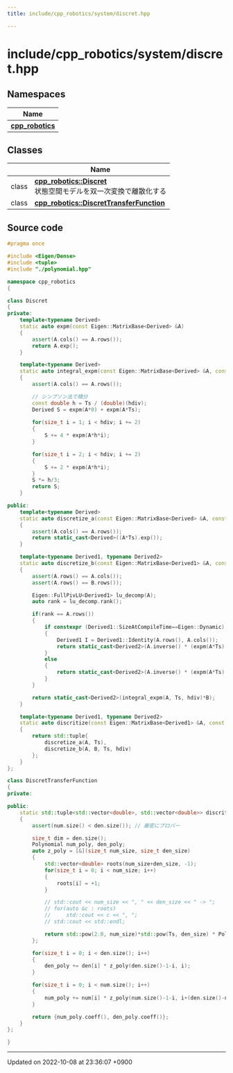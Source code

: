 ```yaml
---
title: include/cpp_robotics/system/discret.hpp

---
```


# include/cpp_robotics/system/discret.hpp



## Namespaces

| Name           |
| -------------- |
| **[cpp_robotics](/cpp_robotics/doxybook/Namespaces/namespacecpp__robotics/)**  |

## Classes

|                | Name           |
| -------------- | -------------- |
| class | **[cpp_robotics::Discret](/cpp_robotics/doxybook/Classes/classcpp__robotics_1_1Discret/)** <br>状態空間モデルを双一次変換で離散化する  |
| class | **[cpp_robotics::DiscretTransferFunction](/cpp_robotics/doxybook/Classes/classcpp__robotics_1_1DiscretTransferFunction/)**  |




## Source code

```cpp
#pragma once

#include <Eigen/Dense>
#include <tuple>
#include "./polynomial.hpp"

namespace cpp_robotics
{

class Discret
{
private:
    template<typename Derived>
    static auto expm(const Eigen::MatrixBase<Derived> &A)
    {
        assert(A.cols() == A.rows());
        return A.exp();
    }

    template<typename Derived>
    static auto integral_expm(const Eigen::MatrixBase<Derived> &A, const float &Ts, size_t hdiv = 1000)
    {
        assert(A.cols() == A.rows());

        // シンプソン法で積分
        const double h = Ts / (double)(hdiv);
        Derived S = expm(A*0) + expm(A*Ts);
        
        for(size_t i = 1; i < hdiv; i += 2)
        {
            S += 4 * expm(A*h*i);
        }

        for(size_t i = 2; i < hdiv; i += 2)
        {
            S += 2 * expm(A*h*i);
        }
        S *= h/3;
        return S;
    }

public:
    template<typename Derived>
    static auto discretize_a(const Eigen::MatrixBase<Derived> &A, const float Ts)
    {
        assert(A.cols() == A.rows());
        return static_cast<Derived>((A*Ts).exp());
    }

    template<typename Derived1, typename Derived2>
    static auto discretize_b(const Eigen::MatrixBase<Derived1> &A, const Eigen::MatrixBase<Derived2> &B, const float &Ts, size_t hdiv = 1000)
    {
        assert(A.rows() == A.cols());
        assert(A.rows() == B.rows());

        Eigen::FullPivLU<Derived1> lu_decomp(A);
        auto rank = lu_decomp.rank();

        if(rank == A.rows())
        {
            if constexpr (Derived1::SizeAtCompileTime==Eigen::Dynamic)
            {
                Derived1 I = Derived1::Identity(A.rows(), A.cols());
                return static_cast<Derived2>(A.inverse() * (expm(A*Ts) - I) * B);
            }
            else
            {
                return static_cast<Derived2>(A.inverse() * (expm(A*Ts) - Derived1::Identity()) * B);
            }
        }

        return static_cast<Derived2>(integral_expm(A, Ts, hdiv)*B);
    }

    template<typename Derived1, typename Derived2>
    static auto discritize(const Eigen::MatrixBase<Derived1> &A, const Eigen::MatrixBase<Derived2> &B, const float &Ts, size_t hdiv = 1000)
    {
        return std::tuple{
            discretize_a(A, Ts),
            discretize_b(A, B, Ts, hdiv)
        };
    }
};

class DiscretTransferFunction
{
private:

public:
    static std::tuple<std::vector<double>, std::vector<double>> discritize(const std::vector<double> &num, const std::vector<double> &den, const double Ts)
    {
        assert(num.size() < den.size()); // 厳密にプロパー

        size_t dim = den.size();
        Polynomial num_poly, den_poly;
        auto z_poly = [&](size_t num_size, size_t den_size)
        {
            std::vector<double> roots(num_size+den_size, -1);
            for(size_t i = 0; i < num_size; i++)
            {
                roots[i] = +1;
            }

            // std::cout << num_size << ", " << den_size << " -> ";
            // for(auto &c : roots)
            //     std::cout << c << ", ";
            // std::cout << std::endl;

            return std::pow(2.0, num_size)*std::pow(Ts, den_size) * Polynomial::expand(roots);
        };

        for(size_t i = 0; i < den.size(); i++)
        {
            den_poly += den[i] * z_poly(den.size()-1-i, i);
        }

        for(size_t i = 0; i < num.size(); i++)
        {
            num_poly += num[i] * z_poly(num.size()-1-i, i+(den.size()-num.size()));
        }

        return {num_poly.coeff(), den_poly.coeff()};
    }
};

}
```


-------------------------------

Updated on 2022-10-08 at 23:36:07 +0900
